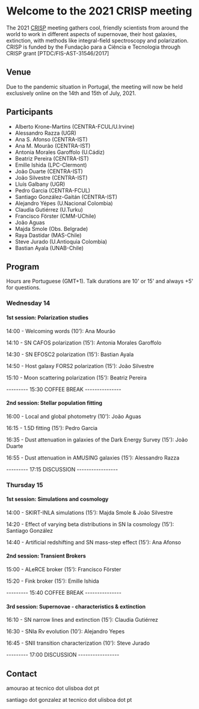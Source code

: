 # Welcome to the 2021 CRISP meeting

The 2021 [CRISP](https://sn-crisp.github.io/CRISP/) meeting gathers cool, friendly scientists from around the world to work in different aspects of supernovae, their host galaxies, extinction, with methods like integral-field spectroscopy and polarization. CRISP is funded by the Fundação para a
Ciência e Tecnologia through CRISP grant [PTDC/FIS-AST-31546/2017]

## Venue

Due to the pandemic situation in Portugal, the meeting will now be held exclusively online on the 14th and 15th of July, 2021.

## Participants 
- Alberto Krone-Martins (CENTRA-FCUL/U.Irvine)
- Alessandro Razza (UGR)
- Ana S. Afonso (CENTRA-IST)
- Ana M. Mourão (CENTRA-IST)
- Antonia Morales Garoffolo (U.Cádiz)
- Beatriz Pereira (CENTRA-IST)
- Emille Ishida (LPC-Clermont)
- João Duarte (CENTRA-IST)
- João Silvestre (CENTRA-IST)
- Lluís Galbany (UGR)
- Pedro Garcia (CENTRA-FCUL)
- Santiago González-Gaitán (CENTRA-IST)
- Alejandro Yépes (U.Nacional Colombia)
- Claudia Gutiérrez (U.Turku)
- Francisco Förster (CMM-UChile)
- João Aguas
- Majda Smole (Obs. Belgrade)
- Raya Dastidar (MAS-Chile)
- Steve Jurado (U.Antioquia Colombia)
- Bastian Ayala (UNAB-Chile)

## Program
Hours are Portuguese (GMT+1). Talk durations are 10' or 15' and always +5' for questions. 

### Wednesday 14 

#### 1st session: Polarization studies

14:00 - Welcoming words (10'): Ana Mourão

14:10 - SN CAFOS polarization (15'): Antonia Morales Garoffolo

14:30 - SN EFOSC2 polarization (15'): Bastian Ayala

14:50 - Host galaxy FORS2 polarization (15'): João Silvestre

15:10 - Moon scattering polarization (15'): Beatriz Pereira

--------- 15:30  COFFEE BREAK ---------------

#### 2nd session: Stellar population fitting

16:00 - Local and global photometry (10'): João Aguas

16:15 - 1.5D fitting (15'): Pedro Garcia

16:35 - Dust attenuation in galaxies of the Dark Energy Survey (15'): João Duarte

16:55 - Dust attenuation in AMUSING galaxies (15'): Alessandro Razza

--------- 17:15 DISCUSSION -----------------


### Thursday 15 

#### 1st session: Simulations and cosmology

14:00 - SKIRT-INLA simulations (15'): Majda Smole & João Silvestre

14:20 - Effect of varying beta distributions in SN Ia cosmology (15'): Santiago González

14:40 - Artificial redshifting and SN mass-step effect (15'): Ana Afonso

#### 2nd session: Transient Brokers

15:00 - ALeRCE broker (15'): Francisco Förster

15:20 - Fink broker (15'): Emille Ishida

--------- 15:40  COFFEE BREAK ---------------

#### 3rd session: Supernovae - characteristics & extinction

16:10 - SN narrow lines and extinction (15'): Claudia Gutiérrez

16:30 - SNIa Rv evolution (10'): Alejandro Yepes

16:45 - SNII transition characterization (10'): Steve Jurado

--------- 17:00 DISCUSSION -----------------



## Contact

amourao at tecnico dot ulisboa dot pt

santiago dot gonzalez at tecnico dot ulisboa dot pt

